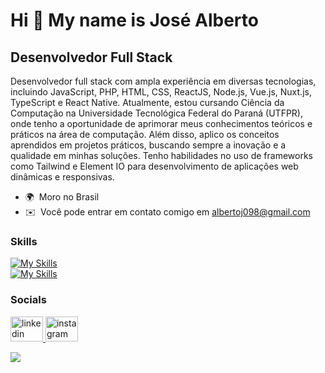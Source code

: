 Hi 👋 My name is José Alberto
=============================

Desenvolvedor Full Stack
-----------------------------

Desenvolvedor full stack com ampla experiência em diversas tecnologias, incluindo JavaScript, PHP, HTML, CSS, ReactJS, Node.js, Vue.js, Nuxt.js, TypeScript e React Native. Atualmente, estou cursando Ciência da Computação na Universidade Tecnológica Federal do Paraná (UTFPR), onde tenho a oportunidade de aprimorar meus conhecimentos teóricos e práticos na área de computação. Além disso, aplico os conceitos aprendidos em projetos práticos, buscando sempre a inovação e a qualidade em minhas soluções. Tenho habilidades no uso de frameworks como Tailwind e Element IO para desenvolvimento de aplicações web dinâmicas e responsivas. 

* 🌍  Moro no Brasil
* ✉️  Você pode entrar em contato comigo em [albertoj098@gmail.com](mailto:albertoj098@gmail.com)

### Skills
[![My Skills](https://skillicons.dev/icons?i=c,js,react,vue,materialui,&theme=dark)](https://skillicons.dev)
<br>
[![My Skills](https://skillicons.dev/icons?i=nuxtjs,php,nodejs,tailwind,mysql,&theme=dark)](https://skillicons.dev)



### Socials

<div align="left">
  <a href="https://www.linkedin.com/in/josealbertonp/" target="_blank">
    <img src="https://raw.githubusercontent.com/maurodesouza/profile-readme-generator/master/src/assets/icons/social/linkedin/default.svg" width="52" height="40" alt="linkedin logo"  />
  </a>
  <a href="https://www.instagram.com/josealberto_np/" target="_blank">
    <img src="https://raw.githubusercontent.com/maurodesouza/profile-readme-generator/master/src/assets/icons/social/instagram/default.svg" width="52" height="40" alt="instagram logo"  />
  </a>
</div>



![](https://komarev.com/ghpvc/?username=joseal19&color=blue&style=flat)
